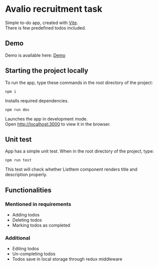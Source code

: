 # Avalio recruitment task

Simple to-do app, created with [Vite](https://vitejs.dev/).\
There is few predefined todos included.

## Demo
Demo is available here: [Demo](https://filiplusnia.github.io/recruitment-frontend/)

## Starting the project locally

To run the app, type these commands in the root directory of the project:

`npm i`

Installs required dependencies.

`npm run dev`

Launches the app in development mode.\
Open [http://localhost:3000](http://localhost:3000) to view it in the browser.

## Unit test

App has a simple unit test. When in the root directory of the project, type:

`npm run test`

This test will check whether ListItem component renders title and description properly.


## Functionalities 

### Mentioned in requirements

* Adding todos
* Deleting todos
* Marking todos as completed

### Additional

* Editing todos
* Un-completing todos
* Todos save in local storage through redux middleware